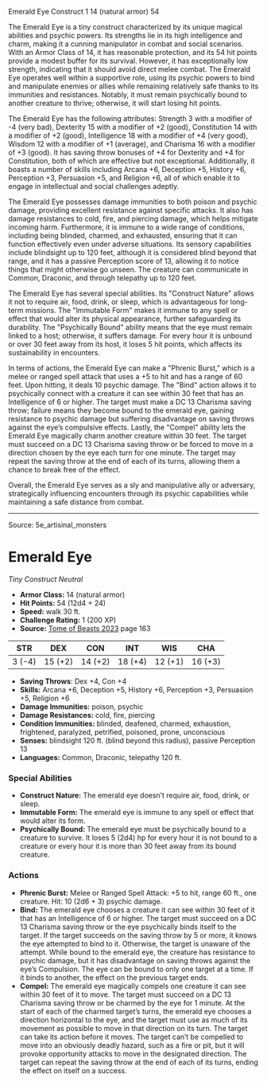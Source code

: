 <MonsterName/>Emerald Eye</MonsterName>
<CreatureType/>Construct</CreatureType>
<CR/>1</CR>
<AC/>14 (natural armor)</AC>
<HP/>54</HP>
<summary>The Emerald Eye is a tiny construct characterized by its unique magical abilities and psychic powers. Its strengths lie in its high intelligence and charm, making it a cunning manipulator in combat and social scenarios. With an Armor Class of 14, it has reasonable protection, and its 54 hit points provide a modest buffer for its survival. However, it has exceptionally low strength, indicating that it should avoid direct melee combat. The Emerald Eye operates well within a supportive role, using its psychic powers to bind and manipulate enemies or allies while remaining relatively safe thanks to its immunities and resistances. Notably, it must remain psychically bound to another creature to thrive; otherwise, it will start losing hit points. </summary>

<detail>

The Emerald Eye has the following attributes: Strength 3 with a modifier of -4 (very bad), Dexterity 15 with a modifier of +2 (good), Constitution 14 with a modifier of +2 (good), Intelligence 18 with a modifier of +4 (very good), Wisdom 12 with a modifier of +1 (average), and Charisma 16 with a modifier of +3 (good). It has saving throw bonuses of +4 for Dexterity and +4 for Constitution, both of which are effective but not exceptional. Additionally, it boasts a number of skills including Arcana +6, Deception +5, History +6, Perception +3, Persuasion +5, and Religion +6, all of which enable it to engage in intellectual and social challenges adeptly.

The Emerald Eye possesses damage immunities to both poison and psychic damage, providing excellent resistance against specific attacks. It also has damage resistances to cold, fire, and piercing damage, which helps mitigate incoming harm. Furthermore, it is immune to a wide range of conditions, including being blinded, charmed, and exhausted, ensuring that it can function effectively even under adverse situations. Its sensory capabilities include blindsight up to 120 feet, although it is considered blind beyond that range, and it has a passive Perception score of 13, allowing it to notice things that might otherwise go unseen. The creature can communicate in Common, Draconic, and through telepathy up to 120 feet.

The Emerald Eye has several special abilities. Its "Construct Nature" allows it not to require air, food, drink, or sleep, which is advantageous for long-term missions. The "Immutable Form" makes it immune to any spell or effect that would alter its physical appearance, further safeguarding its durability. The "Psychically Bound" ability means that the eye must remain linked to a host; otherwise, it suffers damage. For every hour it is unbound or over 30 feet away from its host, it loses 5 hit points, which affects its sustainability in encounters.

In terms of actions, the Emerald Eye can make a "Phrenic Burst," which is a melee or ranged spell attack that uses a +5 to hit and has a range of 60 feet. Upon hitting, it deals 10 psychic damage. The "Bind" action allows it to psychically connect with a creature it can see within 30 feet that has an Intelligence of 6 or higher. The target must make a DC 13 Charisma saving throw; failure means they become bound to the emerald eye, gaining resistance to psychic damage but suffering disadvantage on saving throws against the eye’s compulsive effects. Lastly, the "Compel" ability lets the Emerald Eye magically charm another creature within 30 feet. The target must succeed on a DC 13 Charisma saving throw or be forced to move in a direction chosen by the eye each turn for one minute. The target may repeat the saving throw at the end of each of its turns, allowing them a chance to break free of the effect. 

Overall, the Emerald Eye serves as a sly and manipulative ally or adversary, strategically influencing encounters through its psychic capabilities while maintaining a safe distance from combat.</detail>



---

Source: 5e_artisinal_monsters

# Emerald Eye

*Tiny* *Construct* *Neutral*

- **Armor Class:** 14 (natural armor)
- **Hit Points:** 54 (12d4 + 24)
- **Speed:** walk 30 ft.
- **Challenge Rating:** 1 (200 XP)
- **Source:** [Tome of Beasts 2023](https://koboldpress.com/kpstore/product/tome-of-beasts-1-2023-edition/) page 163

| STR | DEX | CON | INT | WIS | CHA |
| --- | --- | --- | --- | --- | --- |
| 3 (-4) | 15 (+2) | 14 (+2) | 18 (+4) | 12 (+1) | 16 (+3) |

- **Saving Throws**: Dex +4, Con +4
- **Skills:** Arcana +6, Deception +5, History +6, Perception +3, Persuasion +5, Religion +6
- **Damage Immunities:** poison, psychic
- **Damage Resistances:** cold, fire, piercing
- **Condition Immunities:** blinded, deafened, charmed, exhaustion, frightened, paralyzed, petrified, poisoned, prone, unconscious
- **Senses:** blindsight 120 ft. (blind beyond this radius), passive Perception 13
- **Languages:** Common, Draconic, telepathy 120 ft.

### Special Abilities

- **Construct Nature:** The emerald eye doesn’t require air, food, drink, or sleep.
- **Immutable Form:** The emerald eye is immune to any spell or effect that would alter its form.
- **Psychically Bound:** The emerald eye must be psychically bound to a creature to survive. It loses 5 (2d4) hp for every hour it is not bound to a creature or every hour it is more than 30 feet away from its bound creature.

### Actions

- **Phrenic Burst:** Melee or Ranged Spell Attack: +5 to hit, range 60 ft., one creature. Hit: 10 (2d6 + 3) psychic damage.
- **Bind:** The emerald eye chooses a creature it can see within 30 feet of it that has an Intelligence of 6 or higher. The target must succeed on a DC 13 Charisma saving throw or the eye psychically binds itself to the target. If the target succeeds on the saving throw by 5 or more, it knows the eye attempted to bind to it. Otherwise, the target is unaware of the attempt. While bound to the emerald eye, the creature has resistance to psychic damage, but it has disadvantage on saving throws against the eye’s Compulsion. The eye can be bound to only one target at a time. If it binds to another, the effect on the previous target ends.
- **Compel:** The emerald eye magically compels one creature it can see within 30 feet of it to move. The target must succeed on a DC 13 Charisma saving throw or be charmed by the eye for 1 minute. At the start of each of the charmed target’s turns, the emerald eye chooses a direction horizontal to the eye, and the target must use as much of its movement as possible to move in that direction on its turn. The target can take its action before it moves. The target can’t be compelled to move into an obviously deadly hazard, such as a fire or pit, but it will provoke opportunity attacks to move in the designated direction. The target can repeat the saving throw at the end of each of its turns, ending the effect on itself on a success.



